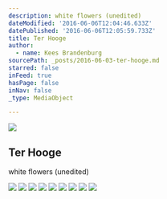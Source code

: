 ```yaml
---
description: white flowers (unedited)
dateModified: '2016-06-06T12:04:46.633Z'
datePublished: '2016-06-06T12:05:59.733Z'
title: Ter Hooge
author:
  - name: Kees Brandenburg
sourcePath: _posts/2016-06-03-ter-hooge.md
starred: false
inFeed: true
hasPage: false
inNav: false
_type: MediaObject

---
```

<article style=""><img src="https://s3-us-west-2.amazonaws.com/the-grid-img/p/c2a3a7cd9fd5570b94871b4667e6c07d67a573f7.jpg" /><h1>Ter Hooge</h1><p>white flowers (unedited)</p></article>

![](https://s3-us-west-2.amazonaws.com/the-grid-img/p/035cea7b10301c963404b28947f1fe360d14d5a7.jpg)
![](https://s3-us-west-2.amazonaws.com/the-grid-img/p/256ed334d66b84f7e63201c6949b1af6b7c69bfd.jpg)
![](https://s3-us-west-2.amazonaws.com/the-grid-img/p/01555fd83faa2cd940881dfd3a361202c27bd9dd.jpg)
![](https://the-grid-user-content.s3-us-west-2.amazonaws.com/faee92b1-a88f-4bf5-8de8-845449dd9723.jpg)
![](https://s3-us-west-2.amazonaws.com/the-grid-img/p/2347870cc26964eb07c233a7cdd3f5c39ba938f6.jpg)
![](https://s3-us-west-2.amazonaws.com/the-grid-img/p/aa3cb85822c75948fcdedec6106793c64d301365.jpg)
![](https://s3-us-west-2.amazonaws.com/the-grid-img/p/536994bfda2dbc827f83cea35ff04a13159b47cd.jpg)
![](https://s3-us-west-2.amazonaws.com/the-grid-img/p/68db7050c0b1bf3e4b9399d6f38b482daa267ad1.jpg)
![](https://s3-us-west-2.amazonaws.com/the-grid-img/p/7b7380fb54a8fca8857d1f4910d245a0f1bc21bc.jpg)
